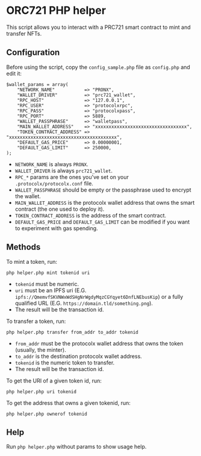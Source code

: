 
# ORC721 PHP helper

This script allows you to interact with a PRC721 smart contract to mint and transfer NFTs.

## Configuration

Before using the script, copy the `config_sample.php` file as `config.php` and edit it:

    $wallet_params = array(
        "NETWORK_NAME"           => "PRONX",
        "WALLET_DRIVER"          => "prc721_wallet",
        "RPC_HOST"               => "127.0.0.1",
        "RPC_USER"               => "protocolxrpc",
        "RPC_PASS"               => "protocolxpass",
        "RPC_PORT"               => 5889,
        "WALLET_PASSPHRASE"      => "walletpass",
        "MAIN_WALLET_ADDRESS"    => "xxxxxxxxxxxxxxxxxxxxxxxxxxxxxxxxxx",
        "TOKEN_CONTRACT_ADDRESS" => "xxxxxxxxxxxxxxxxxxxxxxxxxxxxxxxxxxxxxxxx",
        "DEFAULT_GAS_PRICE"      => 0.00000001,
        "DEFAULT_GAS_LIMIT"      => 250000,
    );

- `NETWORK_NAME` is always `PRONX`.
- `WALLET_DRIVER` is always `prc721_wallet`.
- `RPC_*` params are the ones you've set on your `.protocolx/protocolx.conf` file.
- `WALLET_PASSPHRASE` should be empty or the passphrase used to encrypt the wallet.
- `MAIN_WALLET_ADDRESS` is the protocolx wallet address that owns the smart contract (the one used to deploy it).
- `TOKEN_CONTRACT_ADDRESS` is the address of the smart contract.
- `DEFAULT_GAS_PRICE` and `DEFAULT_GAS_LIMIT` can be modified if you want to experiment with gas spending.

## Methods

To mint a token, run:

    php helper.php mint tokenid uri
   
- `tokenid` must be numeric.
- `uri` must be an IPFS uri (E.G. `ipfs://QmemvfSKVNWxWdSHgNrWgdyMqzCGYqyet6DnfLNEbusKip`)
  or a fully qualified URL (E.G. `https://domain.tld/something.png`).
- The result will be the transaction id.

To transfer a token, run:

    php helper.php transfer from_addr to_addr tokenid
   
- `from_addr` must be the protocolx wallet address that owns the token (usually, the minter).
- `to_addr` is the destination protocolx wallet address.
- `tokenid` is the numeric token to transfer.
- The result will be the transaction id.

To get the URI of a given token id, run:

    php helper.php uri tokenid
   
To get the address that owns a given tokenid, run:

    php helper.php ownerof tokenid
   
## Help

Run `php helper.php` without params to show usage help.
